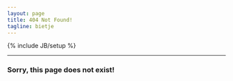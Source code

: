 ```yaml
---
layout: page
title: 404 Not Found!
tagline: bietje
---
```

{% include JB/setup %}
<hr/>

<h3>Sorry, this page does not exist!</h3>
